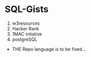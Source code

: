# SQL-Gists

1. w3resources
2. Hacker Rank
3. 1MAC intiative 
4. postgreSQL 

* THE Repo language is to be fixed...

